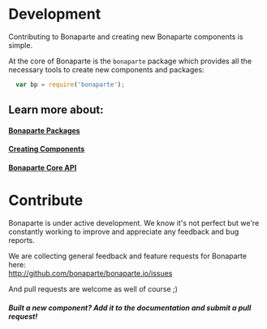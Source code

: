 # Development

Contributing to Bonaparte and creating new Bonaparte components is simple.

At the core of Bonaparte is the `bonaparte` package which provides all the necessary tools to create new components and packages:

```javascript
  var bp = require('bonaparte');
```

## Learn more about:

#### [Bonaparte Packages](getting-started/index.html)
#### [Creating Components](components/index.html)
#### [Bonaparte Core API](themes/index.html)


# Contribute

Bonaparte is under active development. 
We know it's not perfect but we're constantly working to improve and appreciate any feedback and bug reports.

We are collecting general feedback and feature requests for Bonaparte here:<br>
http://github.com/bonaparte/bonaparte.io/issues

And pull requests are welcome as well of course ;)

##### Built a new component? Add it to the documentation and submit a pull request!
